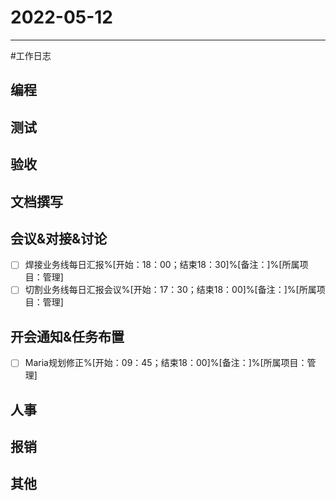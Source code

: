 # 2022-05-12 

---

#工作日志

## 编程



## 测试



## 验收 



## 文档撰写 



## 会议&对接&讨论

- [ ] 焊接业务线每日汇报%[开始：18：00；结束18：30]%[备注：]%[所属项目：管理]
- [ ] 切割业务线每日汇报会议%[开始：17：30；结束18：00]%[备注：]%[所属项目：管理]

## 开会通知&任务布置
- [ ] Maria规划修正%[开始：09：45；结束18：00]%[备注：]%[所属项目：管理]


## 人事



## 报销



## 其他



